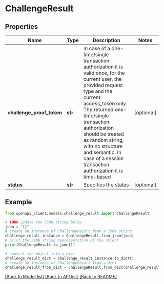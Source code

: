 # ChallengeResult


## Properties

Name | Type | Description | Notes
------------ | ------------- | ------------- | -------------
**challenge_proof_token** | **str** | In case of a one-time/single transaction authorization it is valid once, for the current user, the provided request type and the current access_token only. The returned one-time/single transaction authorization should be treated as random string, with no structure and semantic. In case of a session transaction authorization it is time-based | [optional] 
**status** | **str** | Specifies the status | [optional] 

## Example

```python
from openapi_client.models.challenge_result import ChallengeResult

# TODO update the JSON string below
json = "{}"
# create an instance of ChallengeResult from a JSON string
challenge_result_instance = ChallengeResult.from_json(json)
# print the JSON string representation of the object
print(ChallengeResult.to_json())

# convert the object into a dict
challenge_result_dict = challenge_result_instance.to_dict()
# create an instance of ChallengeResult from a dict
challenge_result_from_dict = ChallengeResult.from_dict(challenge_result_dict)
```
[[Back to Model list]](../README.md#documentation-for-models) [[Back to API list]](../README.md#documentation-for-api-endpoints) [[Back to README]](../README.md)


